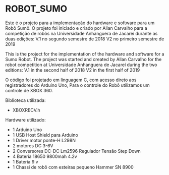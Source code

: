 # ROBOT_SUMO


Este é o projeto para a implementação do hardware e software para um Robô Sumô. 
O projeto foi iniciado e criado por Allan Carvalho para a competição de robôs na Universidade Anhanguera de Jacareí durante as duas edições: 
V.1 no segundo semestre de 2018 
V2 no primeiro semestre de 2019  


This is the project for the implementation of the hardware and software for a Sumo Robot. 
The project was started and created by Allan Carvalho for the robot competition at Universidade Anhanguera de Jacareí during the two editions: 
V.1 in the second half of 2018 
V2 in the first half of 2019


O código foi projetado em linguagem C, com acesso direto aos registradores do Arduino Uno, 
Para o controle do Robô utilizamos um controle de XBOX 360.

Biblioteca utilizada:
* XBOXRECV.h

Hardware utilizado:
* 1 Arduino Uno
* 1 USB Host Shield para Arduino
* 1 Driver motor ponte-H L298N
* 2 motores DC 3-6V
* 2 Conversores DC-DC Lm2596 Regulador Tensão Step Down
* 4 Bateria 18650 9800mah 4.2v
* 1 Bateria 9 v
* 1 Chassi de robô com esteiras pequeno Hammer SN 8900
